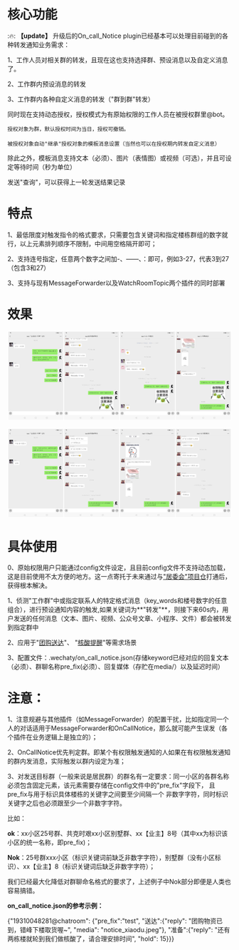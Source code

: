 # 核心功能
::fire:: **【update】**
升级后的On_call_Notice plugin已经基本可以处理目前碰到的各种转发通知业务需求：

1、工作人员对相关群的转发，且现在这也支持选择群、预设消息以及自定义消息了。

2、工作群内预设消息的转发

3、工作群内各种自定义消息的转发（"群到群"转发）

同时现在支持动态授权，授权模式为有原始权限的工作人员在被授权群里@bot。

    授权对象为群，默认授权时间为当日，授权可撤销。

    被授权对象自动"继承"授权对象的模板消息设置（当然也可以在授权期内转发自定义消息）

除此之外，模板消息支持文本（必须）、图片（表情图）或视频（可选），并且可设定等待时间（秒为单位）

发送"查询"，可以获得上一轮发送结果记录

# 特点

1、最低限度对触发指令的格式要求，只需要包含关键词和指定楼栋群组的数字就行，以上元素排列顺序不限制，中间用空格隔开即可；

2、支持连号指定，任意两个数字之间加-、——、：即可，例如3-27，代表3到27（包含3和27）

3、支持与现有MessageForwarder以及WatchRoomTopic两个插件的同时部署

# 效果

![img](/asset/Collage_20220424_201527.jpg)

![img](/asset/Collage_20220424_201634.jpg)

# 具体使用
0、原始权限用户只能通过config文件设定，且目前config文件不支持动态加载，这是目前使用不太方便的地方。这一点寄托于未来通过与["居委会"项目仓](https://github.com/ShanghaiITVolunteer/JuWeiHui)打通后，获得根本解决。

1、侦测"工作群"中或指定联系人的特定格式消息（key_words和楼号数字的任意组合），进行预设通知内容的触发,如果关键词为**"转发"**，则接下来60s内，用户发送的任何消息（文本、图片、视频、公众号文章、小程序、文件）都会被转发到指定群中

2、应用于"[团购送达](https://github.com/ShanghaiITVolunteer/AntigenWechatBot/issues/25#issuecomment-1104817261)"、
"[核酸提醒](https://github.com/ShanghaiITVolunteer/AntigenWechatBot/issues/25#issuecomment-1104823018)"等需求场景

3、配置文件：.wechaty/on_call_notice.json(存储keyword已经对应的回复文本（必须）、群聊名称pre_fix(必须）、回复媒体（存贮在media/）以及延迟时间）

# 注意：

1、注意规避与其他插件（如MessageForwarder）的配置干扰，比如指定同一个人的对话适用于MessageForwarder和OnCallNotice，那么就可能产生误发（各个插件在业务逻辑上是独立的）；

2、OnCallNotice优先判定群。即某个有权限触发通知的人如果在有权限触发通知的群内发消息，实际触发以群内设定为准；

3、对发送目标群（一般来说是居民群）的群名有一定要求：同一小区的各群名称必须包含固定元素，该元素需要存储在config文件中的"pre_fix"字段下， 且pre_fix与用于标识具体楼栋的关键字之间要至少间隔一个
非数字字符，同时标识关键字之后也必须跟至少一个非数字字符。

比如：

**ok**：xx小区25号群、共克时艰xx小区别墅群、xx【业主】8号（其中xx为标识该小区的统一名称，即pre_fix)；

**Nok**：25号群xxx小区（标识关键词前缺乏非数字字符），别墅群（没有小区标识）、xx【业主】8（标识关键词后缺乏非数字字符）；

我们已经最大化降低对群聊命名格式的要求了，上述例子中Nok部分即便是人类也容易搞错。

**on_call_notice.json的参考示例：**

{"19310048281@chatroom": 
{"pre_fix":"test", 
"送达":{"reply": "团购物资已到，错峰下楼取货喔~", "media": "notice_xiaodu.jpeg"}, 
"准备":{"reply": "还有两栋楼就轮到我们做核酸了，请合理安排时间", "hold": 15}}}
